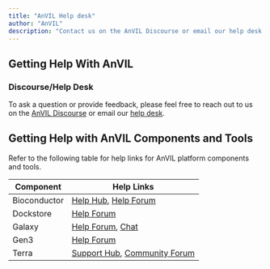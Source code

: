 ```yaml
---
title: "AnVIL Help desk"
author: "AnVIL"
description: "Contact us on the AnVIL Discourse or email our help desk."
---
```


## Getting Help With AnVIL 

### Discourse/Help Desk

To ask a question or provide feedback, please feel free to reach out to us on the [AnVIL Discourse](https://help.anvilproject.org/) or email our [help desk](mailto:help@lists.anvilproject.org). 

## Getting Help with AnVIL Components and Tools

Refer to the following table for help links for AnVIL platform components and tools.

| Component | Help Links |
| --- | --- |
| Bioconductor | [Help Hub](http://bioconductor.org/help/), [Help Forum](https://support.bioconductor.org/) |
| Dockstore | [Help Forum](https://discuss.dockstore.org/) |
| Galaxy | [Help Forum](https://help.galaxyproject.org/), [Chat](https://gitter.im/galaxyproject) |
| Gen3 | [Help Forum](https://forums.gen3.org/) |
| Terra | [Support Hub](https://support.terra.bio/hc/en-us), [Community Forum](https://support.terra.bio/hc/en-us/community/topics) |
